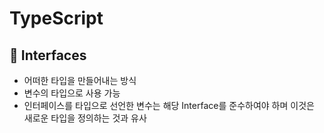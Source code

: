 # TypeScript


## :triangular_flag_on_post: Interfaces

- 어떠한 타입을 만들어내는 방식
- 변수의 타입으로 사용 가능
- 인터페이스를 타입으로 선언한 변수는 해당 Interface를 준수하여야 하며 이것은 새로운 타입을 정의하는 것과 유사

